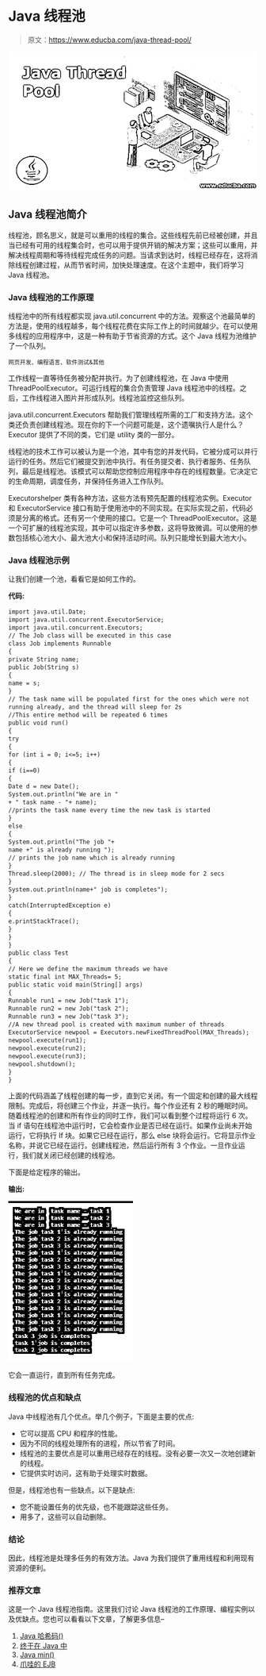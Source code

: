 # Java 线程池

> 原文：<https://www.educba.com/java-thread-pool/>

![Java Thread Pool](img/9d9b68a0ce85986845b83b7ffeddda24.png)



## Java 线程池简介

线程池，顾名思义，就是可以重用的线程的集合。这些线程先前已经被创建，并且当已经有可用的线程集合时，也可以用于提供开销的解决方案；这些可以重用，并解决线程周期和等待线程完成任务的问题。当请求到达时，线程已经存在，这将消除线程创建过程，从而节省时间，加快处理速度。在这个主题中，我们将学习 Java 线程池。

### Java 线程池的工作原理

线程池中的所有线程都实现 java.util.concurrent 中的方法。观察这个池最简单的方法是，使用的线程越多，每个线程花费在实际工作上的时间就越少。在可以使用多线程的应用程序中，这是一种有助于节省资源的方式。这个 Java 线程为池维护了一个队列。

<small>网页开发、编程语言、软件测试&其他</small>

工作线程一直等待任务被分配并执行。为了创建线程池，在 Java 中使用 ThreadPoolExecutor。可运行线程的集合负责管理 Java 线程池中的线程。之后，工作线程进入图片并形成队列。线程池监控这些队列。

java.util.concurrent.Executors 帮助我们管理线程所需的工厂和支持方法。这个类还负责创建线程池。现在你的下一个问题可能是，这个遗嘱执行人是什么？Executor 提供了不同的类，它们是 utility 类的一部分。

线程池的技术工作可以被认为是一个池，其中有您的并发代码，它被分成可以并行运行的任务。然后它们被提交到池中执行。有任务提交者、执行者服务、任务队列，最后是线程池。该模式可以帮助您控制应用程序中存在的线程数量。它决定它的生命周期，调度任务，并保持任务进入工作队列。

Executorshelper 类有各种方法，这些方法有预先配置的线程池实例。Executor 和 ExecutorService 接口有助于使用池中的不同实现。在实际实现之前，代码必须是分离的格式。还有另一个使用的接口。它是一个 ThreadPoolExecutor。这是一个可扩展的线程池实现，其中可以指定许多参数，这将导致微调。可以使用的参数包括核心池大小、最大池大小和保持活动时间。队列只能增长到最大池大小。

### Java 线程池示例

让我们创建一个池，看看它是如何工作的。

**代码:**

```
import java.util.Date;
import java.util.concurrent.ExecutorService;
import java.util.concurrent.Executors;
// The Job class will be executed in this case
class Job implements Runnable
{
private String name;
public Job(String s)
{
name = s;
}
// The task name will be populated first for the ones which were not running already, and the thread will sleep for 2s
//This entire method will be repeated 6 times
public void run()
{
try
{
for (int i = 0; i<=5; i++)
{
if (i==0)
{
Date d = new Date();
System.out.println("We are in "
+ " task name - "+ name);
//prints the task name every time the new task is started
}
else
{
System.out.println("The job "+
name +" is already running ");
// prints the job name which is already running
}
Thread.sleep(2000); // The thread is in sleep mode for 2 secs
}
System.out.println(name+" job is completes");
}
catch(InterruptedException e)
{
e.printStackTrace();
}
}
}
public class Test
{
// Here we define the maximum threads we have
static final int MAX_Threads= 5;
public static void main(String[] args)
{
Runnable run1 = new Job("task 1");
Runnable run2 = new Job("task 2");
Runnable run3 = new Job("task 3");
//A new thread pool is created with maximum number of threads
ExecutorService newpool = Executors.newFixedThreadPool(MAX_Threads);
newpool.execute(run1);
newpool.execute(run2);
newpool.execute(run3);
newpool.shutdown();
}
}
```

上面的代码涵盖了线程创建的每一步，直到它关闭。有一个固定和创建的最大线程限制。完成后，将创建三个作业，并逐一执行。每个作业还有 2 秒的睡眠时间。随着线程池的创建和所有作业的同时工作，我们可以看到整个过程将运行 6 次。当 if 语句在线程池中运行时，它会检查作业是否已经在运行。如果作业尚未开始运行，它将执行 If 块。如果它已经在运行，那么 else 块将会运行。它将显示作业名称，并说它已经在运行。创建线程池，然后运行所有 3 个作业。一旦作业运行，我们就关闭已经创建的线程池。

下面是给定程序的输出。

**输出:**

![Java Thread Pool output 1](img/d55b713e42c4653b905bd2eb1f141eb2.png)



它会一直运行，直到所有任务完成。

### 线程池的优点和缺点

Java 中线程池有几个优点。举几个例子，下面是主要的优点:

*   它可以提高 CPU 和程序的性能。
*   因为不同的线程处理所有的进程，所以节省了时间。
*   线程池的主要优点是可以重用已经存在的线程。没有必要一次又一次地创建新的线程。
*   它提供实时访问，这有助于处理实时数据。

但是，线程池也有一些缺点。以下是缺点:

*   您不能设置任务的优先级，也不能跟踪这些任务。
*   用多了，这些可以自动删除。

### 结论

因此，线程池是处理多任务的有效方法。Java 为我们提供了重用线程和利用现有资源的便利。

### 推荐文章

这是一个 Java 线程池指南。这里我们讨论 Java 线程池的工作原理、编程实例以及优缺点。您也可以看看以下文章，了解更多信息–

1.  [Java 哈希码()](https://www.educba.com/java-hashcode/)
2.  [终于在 Java 中](https://www.educba.com/finally-in-java/)
3.  [Java min()](https://www.educba.com/java-min/)
4.  [爪哇的 EJB](https://www.educba.com/ejb-in-java/)





